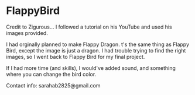 # FlappyBird
<p>Credit to Zigurous... I followed a tutorial on his YouTube and used his images provided.</p>

<p>I had orginally planned to make Flappy Dragon. t's the same thing as Flappy Bird, except the image is just a dragon. I had trouble trying to find the right images, so I went back to Flappy Bird for my final project.</p>

<p>If I had more time (and skills), I would've added sound, and something where you can change the bird color.</p>
<p>Contact info: sarahab2825@gmail.com</p>
